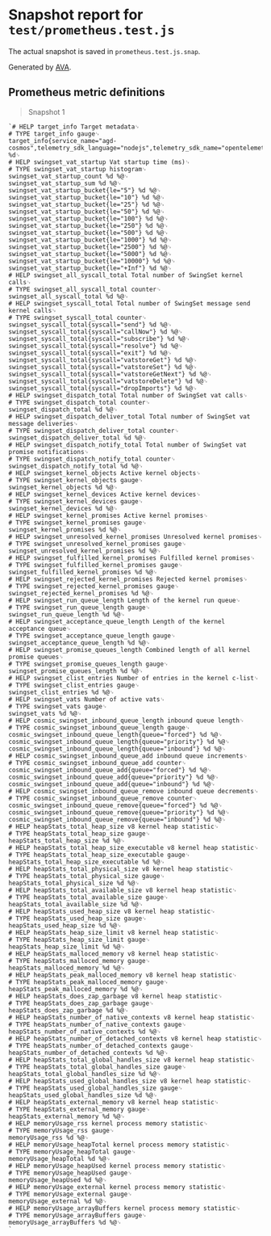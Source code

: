 # Snapshot report for `test/prometheus.test.js`

The actual snapshot is saved in `prometheus.test.js.snap`.

Generated by [AVA](https://avajs.dev).

## Prometheus metric definitions

> Snapshot 1

    `# HELP target_info Target metadata␊
    # TYPE target_info gauge␊
    target_info{service_name="agd-cosmos",telemetry_sdk_language="nodejs",telemetry_sdk_name="opentelemetry",telemetry_sdk_version="%s",service_instance_id="%s"} %d␊
    # HELP swingset_vat_startup Vat startup time (ms)␊
    # TYPE swingset_vat_startup histogram␊
    swingset_vat_startup_count %d %@␊
    swingset_vat_startup_sum %d %@␊
    swingset_vat_startup_bucket{le="5"} %d %@␊
    swingset_vat_startup_bucket{le="10"} %d %@␊
    swingset_vat_startup_bucket{le="25"} %d %@␊
    swingset_vat_startup_bucket{le="50"} %d %@␊
    swingset_vat_startup_bucket{le="100"} %d %@␊
    swingset_vat_startup_bucket{le="250"} %d %@␊
    swingset_vat_startup_bucket{le="500"} %d %@␊
    swingset_vat_startup_bucket{le="1000"} %d %@␊
    swingset_vat_startup_bucket{le="2500"} %d %@␊
    swingset_vat_startup_bucket{le="5000"} %d %@␊
    swingset_vat_startup_bucket{le="10000"} %d %@␊
    swingset_vat_startup_bucket{le="+Inf"} %d %@␊
    # HELP swingset_all_syscall_total Total number of SwingSet kernel calls␊
    # TYPE swingset_all_syscall_total counter␊
    swingset_all_syscall_total %d %@␊
    # HELP swingset_syscall_total Total number of SwingSet message send kernel calls␊
    # TYPE swingset_syscall_total counter␊
    swingset_syscall_total{syscall="send"} %d %@␊
    swingset_syscall_total{syscall="callNow"} %d %@␊
    swingset_syscall_total{syscall="subscribe"} %d %@␊
    swingset_syscall_total{syscall="resolve"} %d %@␊
    swingset_syscall_total{syscall="exit"} %d %@␊
    swingset_syscall_total{syscall="vatstoreGet"} %d %@␊
    swingset_syscall_total{syscall="vatstoreSet"} %d %@␊
    swingset_syscall_total{syscall="vatstoreGetNext"} %d %@␊
    swingset_syscall_total{syscall="vatstoreDelete"} %d %@␊
    swingset_syscall_total{syscall="dropImports"} %d %@␊
    # HELP swingset_dispatch_total Total number of SwingSet vat calls␊
    # TYPE swingset_dispatch_total counter␊
    swingset_dispatch_total %d %@␊
    # HELP swingset_dispatch_deliver_total Total number of SwingSet vat message deliveries␊
    # TYPE swingset_dispatch_deliver_total counter␊
    swingset_dispatch_deliver_total %d %@␊
    # HELP swingset_dispatch_notify_total Total number of SwingSet vat promise notifications␊
    # TYPE swingset_dispatch_notify_total counter␊
    swingset_dispatch_notify_total %d %@␊
    # HELP swingset_kernel_objects Active kernel objects␊
    # TYPE swingset_kernel_objects gauge␊
    swingset_kernel_objects %d %@␊
    # HELP swingset_kernel_devices Active kernel devices␊
    # TYPE swingset_kernel_devices gauge␊
    swingset_kernel_devices %d %@␊
    # HELP swingset_kernel_promises Active kernel promises␊
    # TYPE swingset_kernel_promises gauge␊
    swingset_kernel_promises %d %@␊
    # HELP swingset_unresolved_kernel_promises Unresolved kernel promises␊
    # TYPE swingset_unresolved_kernel_promises gauge␊
    swingset_unresolved_kernel_promises %d %@␊
    # HELP swingset_fulfilled_kernel_promises Fulfilled kernel promises␊
    # TYPE swingset_fulfilled_kernel_promises gauge␊
    swingset_fulfilled_kernel_promises %d %@␊
    # HELP swingset_rejected_kernel_promises Rejected kernel promises␊
    # TYPE swingset_rejected_kernel_promises gauge␊
    swingset_rejected_kernel_promises %d %@␊
    # HELP swingset_run_queue_length Length of the kernel run queue␊
    # TYPE swingset_run_queue_length gauge␊
    swingset_run_queue_length %d %@␊
    # HELP swingset_acceptance_queue_length Length of the kernel acceptance queue␊
    # TYPE swingset_acceptance_queue_length gauge␊
    swingset_acceptance_queue_length %d %@␊
    # HELP swingset_promise_queues_length Combined length of all kernel promise queues␊
    # TYPE swingset_promise_queues_length gauge␊
    swingset_promise_queues_length %d %@␊
    # HELP swingset_clist_entries Number of entries in the kernel c-list␊
    # TYPE swingset_clist_entries gauge␊
    swingset_clist_entries %d %@␊
    # HELP swingset_vats Number of active vats␊
    # TYPE swingset_vats gauge␊
    swingset_vats %d %@␊
    # HELP cosmic_swingset_inbound_queue_length inbound queue length␊
    # TYPE cosmic_swingset_inbound_queue_length gauge␊
    cosmic_swingset_inbound_queue_length{queue="forced"} %d %@␊
    cosmic_swingset_inbound_queue_length{queue="priority"} %d %@␊
    cosmic_swingset_inbound_queue_length{queue="inbound"} %d %@␊
    # HELP cosmic_swingset_inbound_queue_add inbound queue increments␊
    # TYPE cosmic_swingset_inbound_queue_add counter␊
    cosmic_swingset_inbound_queue_add{queue="forced"} %d %@␊
    cosmic_swingset_inbound_queue_add{queue="priority"} %d %@␊
    cosmic_swingset_inbound_queue_add{queue="inbound"} %d %@␊
    # HELP cosmic_swingset_inbound_queue_remove inbound queue decrements␊
    # TYPE cosmic_swingset_inbound_queue_remove counter␊
    cosmic_swingset_inbound_queue_remove{queue="forced"} %d %@␊
    cosmic_swingset_inbound_queue_remove{queue="priority"} %d %@␊
    cosmic_swingset_inbound_queue_remove{queue="inbound"} %d %@␊
    # HELP heapStats_total_heap_size v8 kernel heap statistic␊
    # TYPE heapStats_total_heap_size gauge␊
    heapStats_total_heap_size %d %@␊
    # HELP heapStats_total_heap_size_executable v8 kernel heap statistic␊
    # TYPE heapStats_total_heap_size_executable gauge␊
    heapStats_total_heap_size_executable %d %@␊
    # HELP heapStats_total_physical_size v8 kernel heap statistic␊
    # TYPE heapStats_total_physical_size gauge␊
    heapStats_total_physical_size %d %@␊
    # HELP heapStats_total_available_size v8 kernel heap statistic␊
    # TYPE heapStats_total_available_size gauge␊
    heapStats_total_available_size %d %@␊
    # HELP heapStats_used_heap_size v8 kernel heap statistic␊
    # TYPE heapStats_used_heap_size gauge␊
    heapStats_used_heap_size %d %@␊
    # HELP heapStats_heap_size_limit v8 kernel heap statistic␊
    # TYPE heapStats_heap_size_limit gauge␊
    heapStats_heap_size_limit %d %@␊
    # HELP heapStats_malloced_memory v8 kernel heap statistic␊
    # TYPE heapStats_malloced_memory gauge␊
    heapStats_malloced_memory %d %@␊
    # HELP heapStats_peak_malloced_memory v8 kernel heap statistic␊
    # TYPE heapStats_peak_malloced_memory gauge␊
    heapStats_peak_malloced_memory %d %@␊
    # HELP heapStats_does_zap_garbage v8 kernel heap statistic␊
    # TYPE heapStats_does_zap_garbage gauge␊
    heapStats_does_zap_garbage %d %@␊
    # HELP heapStats_number_of_native_contexts v8 kernel heap statistic␊
    # TYPE heapStats_number_of_native_contexts gauge␊
    heapStats_number_of_native_contexts %d %@␊
    # HELP heapStats_number_of_detached_contexts v8 kernel heap statistic␊
    # TYPE heapStats_number_of_detached_contexts gauge␊
    heapStats_number_of_detached_contexts %d %@␊
    # HELP heapStats_total_global_handles_size v8 kernel heap statistic␊
    # TYPE heapStats_total_global_handles_size gauge␊
    heapStats_total_global_handles_size %d %@␊
    # HELP heapStats_used_global_handles_size v8 kernel heap statistic␊
    # TYPE heapStats_used_global_handles_size gauge␊
    heapStats_used_global_handles_size %d %@␊
    # HELP heapStats_external_memory v8 kernel heap statistic␊
    # TYPE heapStats_external_memory gauge␊
    heapStats_external_memory %d %@␊
    # HELP memoryUsage_rss kernel process memory statistic␊
    # TYPE memoryUsage_rss gauge␊
    memoryUsage_rss %d %@␊
    # HELP memoryUsage_heapTotal kernel process memory statistic␊
    # TYPE memoryUsage_heapTotal gauge␊
    memoryUsage_heapTotal %d %@␊
    # HELP memoryUsage_heapUsed kernel process memory statistic␊
    # TYPE memoryUsage_heapUsed gauge␊
    memoryUsage_heapUsed %d %@␊
    # HELP memoryUsage_external kernel process memory statistic␊
    # TYPE memoryUsage_external gauge␊
    memoryUsage_external %d %@␊
    # HELP memoryUsage_arrayBuffers kernel process memory statistic␊
    # TYPE memoryUsage_arrayBuffers gauge␊
    memoryUsage_arrayBuffers %d %@␊
    `
